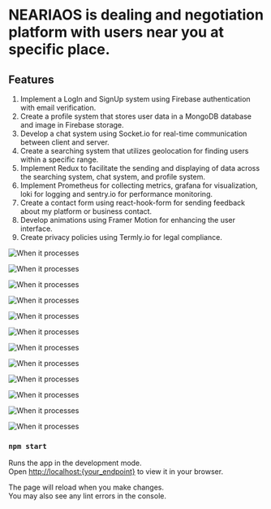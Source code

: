 # NEARIAOS is dealing and negotiation platform with users near you at specific place.

## Features
1. Implement a LogIn and SignUp system using Firebase authentication with email verification.
2. Create a profile system that stores user data in a MongoDB database and image in Firebase storage.
3. Develop a chat system using Socket.io for real-time communication between client and server.
4. Create a searching system that utilizes geolocation for finding users within a specific range.
5. Implement Redux to facilitate the sending and displaying of data across the searching system, chat system, and profile system.
6. Implement Prometheus for collecting metrics, grafana for visualization, loki for logging and sentry.io for performance monitoring.
7. Create a contact form using react-hook-form for sending feedback about my platform or business contact.
8. Develop animations using Framer Motion for enhancing the user interface.
9. Create privacy policies using Termly.io for legal compliance.

![When it processes](neariaosmainpage.png)

![When it processes](ourplatform.png)

![When it processes](animationcard.png)

![When it processes](breaklimit.png)

![When it processes](newrelationship.png)

![When it processes](createnewaccount.png)

![When it processes](listcard.png)

![When it processes](footerpic.png)

![When it processes](contactform.png)

![When it processes](premiummode.png)

![When it processes](SignUp.png)

![When it processes](LogIn.png)


### `npm start`

Runs the app in the development mode.\
Open [http://localhost:{your_endpoint}](http://localhost:{your_endpoint}) to view it in your browser.

The page will reload when you make changes.\
You may also see any lint errors in the console.

